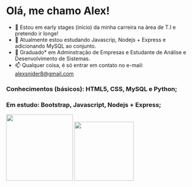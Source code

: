 # Olá, me chamo Alex!

- 👀 Estou em early stages (início) da minha carreira na área de T.I e pretendo ir longe!
- 🌱 Atualmente estou estudando Javascrip, Nodejs + Express e adicionando MySQL ao conjunto.
- 💞️ Graduado* em Adminstração de Empresas e Estudante de Análise e Desenvolvimento de Sistemas.
- 📫 Qualquer coisa, é só entrar em contato no e-mail: alexsnider8@gmail.com
### Conhecimentos (básicos): HTML5, CSS, MySQL e Python;
### Em estudo: Bootstrap, Javascript, Nodejs + Express;

<!---
AlexSnider/AlexSnider is a ✨ special ✨ repository because its `README.md` (this file) appears on your GitHub profile.
You can click the Preview link to take a look at your changes.
--->
<div>
   <img height="180em" src="https://github-readme-stats.vercel.app/api?username=AlexSnider&show_icons=true&theme=tokyonight"/>
   
   <img height="160em" src="https://github-readme-stats.vercel.app/api/top-langs/?username=AlexSnider&layout=compact&theme=tokyonight"/>
</div>
